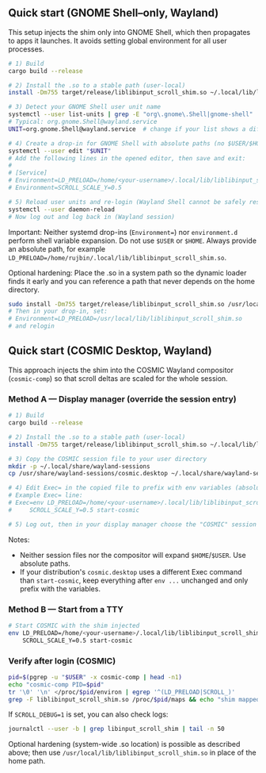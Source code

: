 ## Quick start (GNOME Shell–only, Wayland)

This setup injects the shim only into GNOME Shell, which then propagates to apps it launches. It avoids setting global environment for all user processes.

```bash
# 1) Build
cargo build --release

# 2) Install the .so to a stable path (user-local)
install -Dm755 target/release/liblibinput_scroll_shim.so ~/.local/lib/liblibinput_scroll_shim.so

# 3) Detect your GNOME Shell user unit name
systemctl --user list-units | grep -E "org\.gnome\.Shell|gnome-shell"
# Typical: org.gnome.Shell@wayland.service
UNIT=org.gnome.Shell@wayland.service  # change if your list shows a different Shell unit

# 4) Create a drop-in for GNOME Shell with absolute paths (no $USER/$HOME)
systemctl --user edit "$UNIT"
# Add the following lines in the opened editor, then save and exit:
#
# [Service]
# Environment=LD_PRELOAD=/home/<your-username>/.local/lib/liblibinput_scroll_shim.so
# Environment=SCROLL_SCALE_Y=0.5

# 5) Reload user units and re-login (Wayland Shell cannot be safely restarted inline)
systemctl --user daemon-reload
# Now log out and log back in (Wayland session)
```

Important: Neither systemd drop-ins (`Environment=`) nor `environment.d` perform shell variable expansion. Do not use `$USER` or `$HOME`. Always provide an absolute path, for example `LD_PRELOAD=/home/rujbin/.local/lib/liblibinput_scroll_shim.so`.

Optional hardening: Place the .so in a system path so the dynamic loader finds it early and you can reference a path that never depends on the home directory.

```bash
sudo install -Dm755 target/release/liblibinput_scroll_shim.so /usr/local/lib/liblibinput_scroll_shim.so
# Then in your drop-in, set:
# Environment=LD_PRELOAD=/usr/local/lib/liblibinput_scroll_shim.so
# and relogin
```

## Quick start (COSMIC Desktop, Wayland)

This approach injects the shim into the COSMIC Wayland compositor (`cosmic-comp`) so that scroll deltas are scaled for the whole session.

### Method A — Display manager (override the session entry)

```bash
# 1) Build
cargo build --release

# 2) Install the .so to a stable path (user-local)
install -Dm755 target/release/liblibinput_scroll_shim.so ~/.local/lib/liblibinput_scroll_shim.so

# 3) Copy the COSMIC session file to your user directory
mkdir -p ~/.local/share/wayland-sessions
cp /usr/share/wayland-sessions/cosmic.desktop ~/.local/share/wayland-sessions/cosmic.desktop

# 4) Edit Exec= in the copied file to prefix with env variables (absolute paths only)
# Example Exec= line:
# Exec=env LD_PRELOAD=/home/<your-username>/.local/lib/liblibinput_scroll_shim.so \
#     SCROLL_SCALE_Y=0.5 start-cosmic

# 5) Log out, then in your display manager choose the "COSMIC" session and log back in
```

Notes:
- Neither session files nor the compositor will expand `$HOME`/`$USER`. Use absolute paths.
- If your distribution's `cosmic.desktop` uses a different Exec command than `start-cosmic`, keep everything after `env ...` unchanged and only prefix with the variables.

### Method B — Start from a TTY

```bash
# Start COSMIC with the shim injected
env LD_PRELOAD=/home/<your-username>/.local/lib/liblibinput_scroll_shim.so \
    SCROLL_SCALE_Y=0.5 start-cosmic
```

### Verify after login (COSMIC)

```bash
pid=$(pgrep -u "$USER" -x cosmic-comp | head -n1)
echo "cosmic-comp PID=$pid"
tr '\0' '\n' </proc/$pid/environ | egrep '^(LD_PRELOAD|SCROLL_)'
grep -F liblibinput_scroll_shim.so /proc/$pid/maps && echo "shim mapped"
```

If `SCROLL_DEBUG=1` is set, you can also check logs:

```bash
journalctl --user -b | grep libinput_scroll_shim | tail -n 50
```

Optional hardening (system-wide .so location) is possible as described above; then use `/usr/local/lib/liblibinput_scroll_shim.so` in place of the home path.
